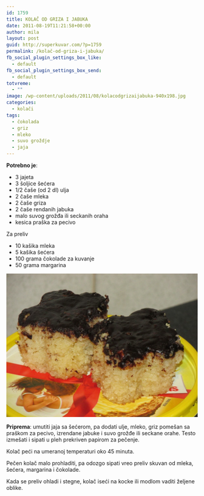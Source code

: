 ```yaml
---
id: 1759
title: KOLAČ OD GRIZA I JABUKA
date: 2011-08-19T11:21:58+00:00
author: mila
layout: post
guid: http://superkuvar.com/?p=1759
permalink: /kolač-od-griza-i-jabuka/
fb_social_plugin_settings_box_like:
  - default
fb_social_plugin_settings_box_send:
  - default
totvreme:
  - ""
image: /wp-content/uploads/2011/08/kolacodgrizaijabuka-940x198.jpg
categories:
  - kolači
tags:
  - čokolada
  - griz
  - mleko
  - suvo groždje
  - jaja
---
```

**Potrebno je**:

  * 3 jajeta
  * 3 šoljice šećera
  * 1/2 čaše (od 2 dl) ulja
  * 2 čaše mleka
  * 2 čaše griza
  * 2 čaše rendanih jabuka
  * malo suvog grožđa ili seckanih oraha
  * kesica praška za pecivo

Za preliv

  * 10 kašika mleka
  * 5 kašika šećera
  * 100 grama čokolade za kuvanje
  * 50 grama margarina

![kolac od griza i jabuka](/wp-content/uploads/2011/08/kolacodgrizaijabuka-1024x768.jpg)

**Priprema**: umutiti jaja sa šećerom, pa dodati ulje, mleko, griz pomešan sa praškom za pecivo, izrendane jabuke i suvo grožđe ili seckane orahe. Testo izmešati i sipati u pleh prekriven papirom za pečenje.

Kolač peći na umeranoj temperaturi oko 45 minuta.

Pečen kolač malo prohladiti, pa odozgo sipati vreo preliv skuvan od mleka, šećera, margarina i čokolade.

Kada se preliv ohladi i stegne, kolač iseći na kocke ili modlom vaditi željene oblike.